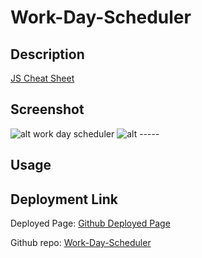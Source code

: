 # Work-Day-Scheduler



## Description



[JS Cheat Sheet](https://htmlcheatsheet.com/js/)


## Screenshot

![alt work day scheduler]()
![alt -----]()

## Usage




## Deployment Link

Deployed Page: [Github Deployed Page]()

Github repo: [Work-Day-Scheduler]()